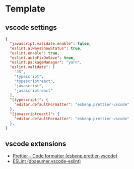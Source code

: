 # Template


## vscode settings

```json
{
  "javascript.validate.enable": false,
  "eslint.alwaysShowStatus": true,
  "eslint.enable": true,
  "eslint.autoFixOnSave": true,
  "eslint.packageManager": "yarn",
  "eslint.validate": [
    "JS",
    "typescript",
    "typescriptreact",
    "javascript",
    "javascriptreact"
  ],
  "[typescript]": {
    "editor.defaultFormatter": "esbenp.prettier-vscode"
  },
  "[javascriptreact]": {
    "editor.defaultFormatter": "esbenp.prettier-vscode"
  },
}
```

## vscode extensions

* [Prettier - Code formatter (esbenp.prettier-vscode)](https://marketplace.visualstudio.com/items?itemName=esbenp.prettier-vscode)
* [ESLint (dbaeumer.vscode-eslint)](https://marketplace.visualstudio.com/items?itemName=dbaeumer.vscode-eslint) 